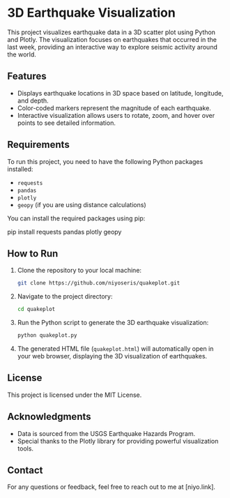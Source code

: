 # 3D Earthquake Visualization

This project visualizes earthquake data in a 3D scatter plot using Python and Plotly. The visualization focuses on earthquakes that occurred in the last week, providing an interactive way to explore seismic activity around the world.

## Features

- Displays earthquake locations in 3D space based on latitude, longitude, and depth.
- Color-coded markers represent the magnitude of each earthquake.
- Interactive visualization allows users to rotate, zoom, and hover over points to see detailed information.

## Requirements

To run this project, you need to have the following Python packages installed:

- `requests`
- `pandas`
- `plotly`
- `geopy` (if you are using distance calculations)

You can install the required packages using pip:


   pip install requests pandas plotly geopy


## How to Run

1. Clone the repository to your local machine:

   ```bash
   git clone https://github.com/niyoseris/quakeplot.git
   ```

2. Navigate to the project directory:

   ```bash
   cd quakeplot
   ```

3. Run the Python script to generate the 3D earthquake visualization:

   ```bash
   python quakeplot.py
   ```

4. The generated HTML file (`quakeplot.html`) will automatically open in your web browser, displaying the 3D visualization of earthquakes.

## License

This project is licensed under the MIT License. 

## Acknowledgments

- Data is sourced from the USGS Earthquake Hazards Program.
- Special thanks to the Plotly library for providing powerful visualization tools.

## Contact

For any questions or feedback, feel free to reach out to me at [niyo.link].
